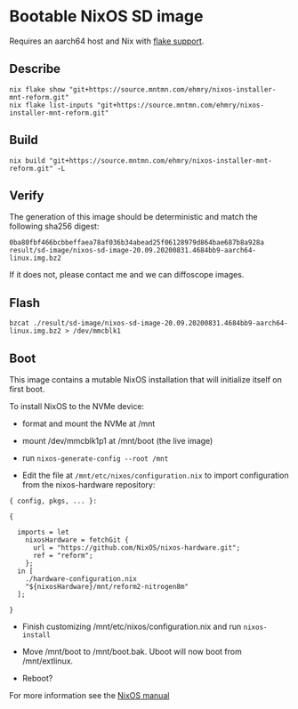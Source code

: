 # Bootable NixOS SD image

Requires an aarch64 host and Nix with [flake support](https://www.tweag.io/blog/2020-05-25-flakes/).

## Describe
```
nix flake show "git+https://source.mntmn.com/ehmry/nixos-installer-mnt-reform.git"
nix flake list-inputs "git+https://source.mntmn.com/ehmry/nixos-installer-mnt-reform.git"
```

## Build
```
nix build "git+https://source.mntmn.com/ehmry/nixos-installer-mnt-reform.git" -L
```

## Verify

The generation of this image should be deterministic and match the following sha256 digest:
```
0ba80fbf466bcbbeffaea78af036b34abead25f06128979d864bae687b8a928a  result/sd-image/nixos-sd-image-20.09.20200831.4684bb9-aarch64-linux.img.bz2
```
If it does not, please contact me and we can diffoscope images.

## Flash
```
bzcat ./result/sd-image/nixos-sd-image-20.09.20200831.4684bb9-aarch64-linux.img.bz2 > /dev/mmcblk1
```

## Boot

This image contains a mutable NixOS installation that will initialize itself on first boot.

To install NixOS to the NVMe device:
* format and mount the NVMe at /mnt
* mount /dev/mmcblk1p1 at /mnt/boot (the live image)
* run `nixos-generate-config --root /mnt`

* Edit the file at `/mnt/etc/nixos/configuration.nix` to import configuration from the nixos-hardware repository:
```
{ config, pkgs, ... }:

{

  imports = let
    nixosHardware = fetchGit {
      url = "https://github.com/NixOS/nixos-hardware.git";
      ref = "reform";
    };
  in [
    ./hardware-configuration.nix
    "${nixosHardware}/mnt/reform2-nitrogen8m"
  ];

}
```

* Finish customizing /mnt/etc/nixos/configuration.nix and run `nixos-install`
* Move /mnt/boot to /mnt/boot.bak. Uboot will now boot from /mnt/extlinux.

* Reboot?

For more information see the  [NixOS manual](https://nixos.org/manual/nixos/stable/#sec-installation)
